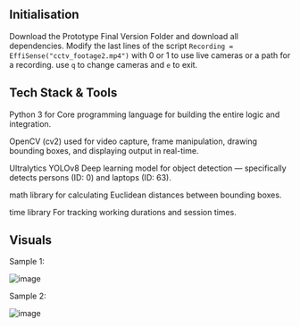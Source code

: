 ## Initialisation
Download the Prototype Final Version Folder and download all dependencies.
Modify the last lines of the script ```Recording = EffiSense("cctv_footage2.mp4")``` with 0 or 1 to use live cameras or a path for a recording.
use ```q``` to change cameras and ```e``` to exit.

## Tech Stack & Tools
Python 3 for Core programming language for building the entire logic and integration.

OpenCV (cv2) used for video capture, frame manipulation, drawing bounding boxes, and displaying output in real-time.

Ultralytics YOLOv8 Deep learning model for object detection — specifically detects persons (ID: 0) and laptops (ID: 63).

math library for calculating Euclidean distances between bounding boxes.

time library For tracking working durations and session times.

## Visuals

Sample 1: 

![image](https://github.com/user-attachments/assets/2a715ae5-59ea-4764-b7db-e45b1cb83e58)

Sample 2:

![image](https://github.com/user-attachments/assets/fb9a2512-17a8-44ab-969d-94c558b9be2c)
